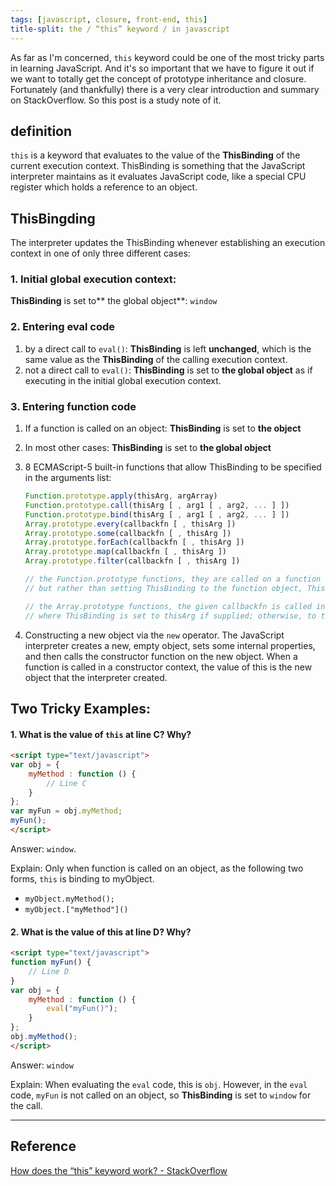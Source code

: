 ```yaml
---
tags: [javascript, closure, front-end, this]
title-split: the / “this” keyword / in javascript
---
```


As far as I'm concerned, `this` keyword could be one of the most tricky parts in learning JavaScript. And it's so important that we have to figure it out if we want to totally get the concept of prototype inheritance and closure. Fortunately (and thankfully) there is a very clear introduction and summary on StackOverflow. So this post is a study note of it. 

## definition

`this` is a keyword that evaluates to the value of the __ThisBinding__ of the current execution context. ThisBinding is something that the JavaScript interpreter maintains as it evaluates JavaScript code, like a special CPU register which holds a reference to an object. 

## ThisBingding
The interpreter updates the ThisBinding whenever establishing an execution context in one of only three different cases:
### 1. Initial global execution context: 
__ThisBinding__ is set to** the global object**: `window`

### 2. Entering eval code
1. by a direct call to `eval()`: __ThisBinding__ is left **unchanged**, which is the same value as the __ThisBinding__ of the calling execution context.
2. not a direct call to `eval()`: __ThisBinding__ is set to **the global object** as if executing in the initial global execution context.

### 3. Entering function code
1. If a function is called on an object:  __ThisBinding__ is set to **the object** 
2. In most other cases: __ThisBinding__ is set to **the global object** 
3. 8 ECMAScript-5 built-in functions that allow ThisBinding to be specified in the arguments list:

    ```javascript
    Function.prototype.apply(thisArg, argArray)
    Function.prototype.call(thisArg [ , arg1 [ , arg2, ... ] ])
    Function.prototype.bind(thisArg [ , arg1 [ , arg2, ... ] ])
    Array.prototype.every(callbackfn [ , thisArg ])
    Array.prototype.some(callbackfn [ , thisArg ])
    Array.prototype.forEach(callbackfn [ , thisArg ])
    Array.prototype.map(callbackfn [ , thisArg ])
    Array.prototype.filter(callbackfn [ , thisArg ])
    
    // the Function.prototype functions, they are called on a function object, 
    // but rather than setting ThisBinding to the function object, ThisBinding is set to the thisArg.
    
    // the Array.prototype functions, the given callbackfn is called in an execution context 
    // where ThisBinding is set to thisArg if supplied; otherwise, to the global object.
    ```

4. Constructing a new object via the `new` operator.
The JavaScript interpreter creates a new, empty object, sets some internal properties, and then calls the constructor function on the new object. 
When a function is called in a constructor context, the value of this is the new object that the interpreter created.


## Two Tricky Examples:
#### 1. What is the value of `this` at line C? Why?
```html
<script type="text/javascript">
var obj = {
    myMethod : function () {
        // Line C
    }
};
var myFun = obj.myMethod;
myFun();
</script>
```
Answer: `window`.

Explain: Only when function is called on an object, as the following two forms, `this`  is binding to myObject.
* `myObject.myMethod();`
* `myObject.["myMethod"]()`

#### 2. What is the value of this at line D? Why?
```html
<script type="text/javascript">
function myFun() {
    // Line D
}
var obj = {
    myMethod : function () {
        eval("myFun()");
    }
};
obj.myMethod();
</script>
```
Answer: `window`

Explain: When evaluating the `eval` code, this is `obj`. However, in the `eval` code, `myFun` is not called on an object, so __ThisBinding__ is set to `window` for the call.

***

## Reference
[How does the “this” keyword work? - StackOverflow](https://stackoverflow.com/questions/3127429/how-does-the-this-keyword-work/3127440#3127440?newreg=f8571a4823f844b3971f7ad6ade112d6)